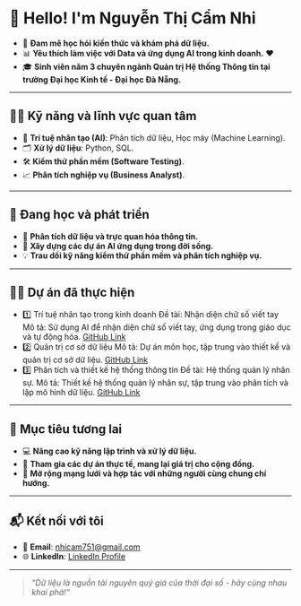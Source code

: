 # 👋 Hello! I'm Nguyễn Thị Cẩm Nhi

- 🌟 **Đam mê học hỏi kiến thức và khám phá dữ liệu.**
- 📊 **Yêu thích làm việc với Data và ứng dụng AI trong kinh doanh.** ❤️
- 🎓 **Sinh viên năm 3 chuyên ngành Quản trị Hệ thống Thông tin tại trường Đại học Kinh tế - Đại học Đà Nẵng.**

---

## 👩‍💻 Kỹ năng và lĩnh vực quan tâm

- 🧠 **Trí tuệ nhân tạo (AI)**: Phân tích dữ liệu, Học máy (Machine Learning).
- 🗂️ **Xử lý dữ liệu**: Python, SQL.
- 🛠️ **Kiểm thử phần mềm (Software Testing)**.
- 📈 **Phân tích nghiệp vụ (Business Analyst)**.

---

## 🔎 Đang học và phát triển

- 📘 **Phân tích dữ liệu và trực quan hóa thông tin.**
- 🚀 **Xây dựng các dự án AI ứng dụng trong đời sống.**
- 💡 **Trau dồi kỹ năng kiểm thử phần mềm và phân tích nghiệp vụ.**

---
## 🧑‍🏫 Dự án đã thực hiện
- 1️⃣ Trí tuệ nhân tạo trong kinh doanh
Đề tài: Nhận diện chữ số viết tay
Mô tả: Sử dụng AI để nhận diện chữ số viết tay, ứng dụng trong giáo dục và tự động hóa.
[GitHub Link](https://github.com/camnhint/AI4Business)
- 2️⃣ Quản trị cơ sở dữ liệu
Mô tả: Dự án môn học, tập trung vào thiết kế và quản trị cơ sở dữ liệu.
[GitHub Link](https://github.com/camnhint/QuanTriCSDL)
- 3️⃣ Phân tích và thiết kế hệ thống thông tin
Đề tài: Hệ thống quản lý nhân sự.
Mô tả: Thiết kế hệ thống quản lý nhân sự, tập trung vào phân tích và lập mô hình dữ liệu.
[GitHub Link](https://github.com/camnhint/PTTKHTTT)



  
---

## 🌟 Mục tiêu tương lai

- 💻 **Nâng cao kỹ năng lập trình và xử lý dữ liệu.**
- 🧩 **Tham gia các dự án thực tế, mang lại giá trị cho cộng đồng.**
- 🤝 **Mở rộng mạng lưới và hợp tác với những người cùng chung chí hướng.**

---

## 📬 Kết nối với tôi

- 📧 **Email**: [nhicam751@gmail.com](mailto:nhicam751@gmail.com)
- 🌐 **LinkedIn**: [LinkedIn Profile](https://www.linkedin.com/in/camnhint/)

---

> _"Dữ liệu là nguồn tài nguyên quý giá của thời đại số - hãy cùng nhau khai phá!"_
